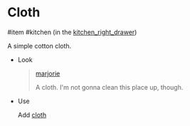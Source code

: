# Cloth

#item #kitchen  (in the [kitchen_right_drawer](kitchen_right_drawer.md))

A simple cotton cloth.

- Look

  > [marjorie](characters/marjorie.md)
  >
  > A cloth. I'm not gonna clean this place up, though.

- Use
	
	Add  [cloth](cloth.md)